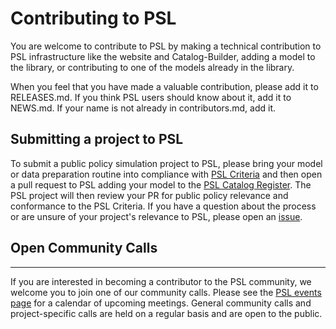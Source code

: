 # Contributing to PSL

You are welcome to contribute to PSL by making a technical contribution to PSL infrastructure like the website and Catalog-Builder, adding a model to the library, or contributing to one of the models already in the library.

When you feel that you have made a valuable contribution, please add it to RELEASES.md. If you think PSL users should know about it, add it to NEWS.md. If your name is not already in contributors.md, add it.

## Submitting a project to PSL

To submit a public policy simulation project to PSL, please bring your model or data preparation routine into compliance with [PSL Criteria](../Catalog/library_criteria.html) and then open a pull request to PSL adding your model to the [PSL Catalog Register](https://github.com/PSLmodels/PSL-Infrastructure/blob/master/Catalog/register.json). The PSL project will then review your PR for public policy relevance and conformance to the PSL Criteria. If you have a question about the process or are unsure of your project's relevance to PSL, please open an [issue](https://github.com/PSLmodels/PSL-Infrastructure/issues).

## Open Community Calls

---

If you are interested in becoming a contributor to the PSL community, we welcome you to join one of our community calls. Please see the [PSL events page](http://pslmodels.org/events.html) for a calendar of upcoming meetings. General community calls and project-specific calls are held on a regular basis and are open to the public.
